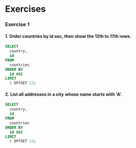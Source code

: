 # Exercises
### Exercise 1
#### 1. Order countries by id asc, then show the 12th to 17th rows.

```sql
SELECT
  country,
  id
FROM
  countries
ORDER BY
  id ASC
LIMIT
  6 OFFSET 12;
```

#### 2. List all addresses in a city whose name starts with 'A’.


```sql
SELECT
  country,
  id
FROM
  countries
ORDER BY
  id ASC
LIMIT
  6 OFFSET 12;
```
